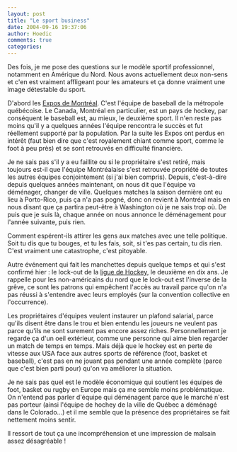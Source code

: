 ```yaml
---
layout: post
title: "Le sport business"
date: 2004-09-16 19:37:06
author: Hoedic
comments: true
categories: 
---
```



Des fois, je me pose des questions sur le modèle sportif professionnel, notamment en Amérique du Nord. Nous avons actuellement deux non-sens et c'en est vraiment affligeant pour les amateurs et ça donne vraiment une image détestable du sport.

D'abord les [Expos de Montréal](http://montreal.expos.mlb.com/). C'est l'équipe de baseball de la métropole québécoise. Le Canada, Montréal en particulier, est un pays de hockey, par conséquent le baseball est, au mieux, le deuxième sport. Il n'en reste pas moins qu'il y a quelques années l'équipe rencontra le succès et fut réellement supporté par la population. Par la suite les Expos ont perdus en intérêt (faut bien dire que c'est royalement chiant comme sport, comme le foot à peu près) et se sont retrouvés en difficulté financière.

Je ne sais pas s'il y a eu faillite ou si le propriétaire s'est retiré, mais toujours est-il que l'équipe Montréalaise s'est retrouvée propriété de toutes les autres équipes conjointement (si j'ai bien compris). Depuis, c'est-à-dire depuis quelques années maintenant, on nous dit que l'équipe va déménager, changer de ville. Quelques matches la saison dernière ont eu lieu à Porto-Rico, puis ça n'a pas pogné, donc on revient à Montréal mais en nous disant que ça partira peut-être à Washington où je ne sais trop où. De puis que je suis là, chaque année on nous annonce le déménagement pour l'année suivante, puis rien.

Comment espérent-ils attirer les gens aux matches avec une telle politique. Soit tu dis que tu bouges, et tu les fais, soit, si t'es pas certain, tu dis rien. C'est vraiment une catastrophe, c'est pitoyable.

Autre événement qui fait les manchettes depuis quelque temps et qui s'est confirmé hier : le lock-out de la [ligue de Hockey](http://nhl.com/), le deuxième en dix ans. Je rappelle pour les non-américains du nord que le lock-out est l'inverse de la grêve, ce sont les patrons qui empêchent l'accès au travail parce qu'on n'a pas réussi à s'entendre avec leurs employés (sur la convention collective en l'occurrence).

Les propriétaires d'équipes veulent instaurer un plafond salarial, parce qu'ils disent être dans le trou et bien entendu les joueurs ne veulent pas parce qu'ils ne sont surement pas encore assez riches. Personnellement je regarde ça d'un oeil extérieur, comme une personne qui aime bien regarder un match de temps en temps. Mais déjà que le hockey est en perte de vitesse aux USA face aux autres sports de référence (foot, basket et baseball), c'est pas en ne jouant pas pendant une année complète (parce que c'est bien parti pour) qu'on va améliorer la situation.

Je ne sais pas quel est le modèle économique qui soutient les équipes de foot, basket ou rugby en Europe mais ça me semble moins problématique. On n'entend pas parler d'équipe qui déménagent parce que le marché n'est pas porteur (ainsi l'équipe de hochey de la ville de Québec a déménagé dans le Colorado...) et il me semble que la présence des propriétaires se fait nettement moins sentir.

Il ressort de tout ça une incompréhension et une impression de malsain assez désagréable !